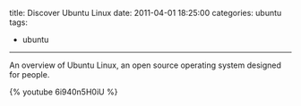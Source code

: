 title: Discover Ubuntu Linux
date: 2011-04-01 18:25:00
categories: ubuntu
tags: 
- ubuntu
---
An overview of Ubuntu Linux, an open source operating system designed for people.

{% youtube 6i940n5H0iU %}

